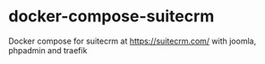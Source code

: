 # docker-compose-suitecrm
Docker compose for suitecrm at https://suitecrm.com/ with joomla, phpadmin and traefik
